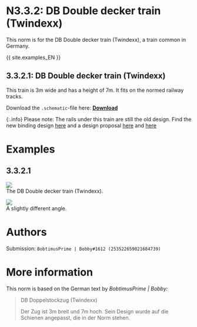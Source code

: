 # N3.3.2: DB Double decker train (Twindexx)

This norm is for the DB Double decker train (Twindexx), a train common in Germany.

{{ site.examples_EN }}

## 3.3.2.1: DB Double decker train (Twindexx)

This train is 3m wide and has a height of 7m. It fits on the normed railway tracks.

Download the `.schematic`-file here: **[Download](https://cdn.discordapp.com/attachments/702943999371116554/703296699329675486/DB_Doppelstockzug.schematic)**

{:.info}
Please note: The rails under this train are still the old design. Find the new binding design [here](/BTEN/EN/N2/2/1) and a design proposal [here](/BTEN/EN/N2/2/2) and [here](/BTEN/EN/N2/2/3)


# Examples

## 3.3.2.1

![](https://i.imgur.com/XnZU2d8.jpg)  
The DB Double decker train (Twindexx).

![](https://i.imgur.com/jO8WNPw.jpg)  
A slightly different angle.

# Authors

Submission: `BobtimusPrime | Bobby#1612 (253522659021684739)`

# More information

This norm is based on the German text by _BobtimusPrime | Bobby:_

> DB Doppelstockzug (Twindexx)
>
> Der Zug ist 3m breit und 7m hoch. Sein Design wurde auf die Schienen angepasst, die in der Norm stehen.
